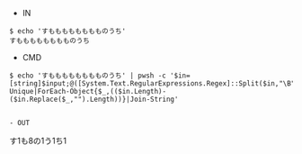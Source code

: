 - IN

```
$ echo 'すもももももももものうち'
すもももももももものうち
```

- CMD

```
$ echo 'すもももももももものうち' | pwsh -c '$in=[string]$input;@([System.Text.RegularExpressions.Regex]::Split($in,"\B"))|Get-Unique|ForEach-Object{$_,(($in.Length)-($in.Replace($_,"").Length))}|Join-String'


- OUT

```
す1も8の1う1ち1
```

